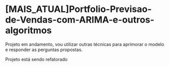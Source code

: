 # [MAIS_ATUAL]Portfolio-Previsao-de-Vendas-com-ARIMA-e-outros-algoritmos


Projeto em andamento, vou utilizar outras técnicas para aprimorar o modelo e responder as perguntas propostas.

Projeto está sendo refatorado
